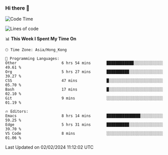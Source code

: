 ### Hi there 👋

<!--
**nicehiro/nicehiro** is a ✨ _special_ ✨ repository because its `README.md` (this file) appears on your GitHub profile.

Here are some ideas to get you started:

- 🔭 I’m currently working on ...
- 🌱 I’m currently learning ...
- 👯 I’m looking to collaborate on ...
- 🤔 I’m looking for help with ...
- 💬 Ask me about ...
- 📫 How to reach me: ...
- 😄 Pronouns: ...
- ⚡ Fun fact: ...
-->

<!--START_SECTION:waka-->
![Code Time](http://img.shields.io/badge/Code%20Time-215%20hrs%2010%20mins-blue)

![Lines of code](https://img.shields.io/badge/From%20Hello%20World%20I%27ve%20Written-2.6%20million%20lines%20of%20code-blue)

📊 **This Week I Spent My Time On** 

```text
🕑︎ Time Zone: Asia/Hong_Kong

💬 Programming Languages: 
Other                    6 hrs 54 mins       ████████████░░░░░░░░░░░░░   49.61 % 
Org                      5 hrs 27 mins       ██████████░░░░░░░░░░░░░░░   39.27 % 
CSS                      47 mins             █░░░░░░░░░░░░░░░░░░░░░░░░   05.70 % 
Bash                     17 mins             █░░░░░░░░░░░░░░░░░░░░░░░░   02.10 % 
Git                      9 mins              ░░░░░░░░░░░░░░░░░░░░░░░░░   01.19 % 

🔥 Editors: 
Emacs                    8 hrs 14 mins       ███████████████░░░░░░░░░░   59.25 % 
Edge                     5 hrs 31 mins       ██████████░░░░░░░░░░░░░░░   39.70 % 
VS Code                  8 mins              ░░░░░░░░░░░░░░░░░░░░░░░░░   01.06 % 
```


 Last Updated on 02/02/2024 11:12:02 UTC
<!--END_SECTION:waka-->
